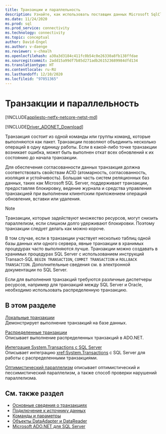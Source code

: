 ```yaml
---
title: Транзакции и параллельность
description: Узнайте, как использовать поставщик данных Microsoft SqlClient для SQL Server с возможностями транзакций и параллельности.
ms.date: 11/24/2020
ms.prod: sql
ms.prod_service: connectivity
ms.technology: connectivity
ms.topic: conceptual
author: David-Engel
ms.author: v-daenge
ms.reviewer: v-chmalh
ms.openlocfilehash: a30a3d3184c411fc0b54c0e26330a8fb138ffdae
ms.sourcegitcommit: 2add15a99df7b85d271adb261523689984dfd134
ms.translationtype: HT
ms.contentlocale: ru-RU
ms.lasthandoff: 12/10/2020
ms.locfileid: "97051365"
---
```

# <a name="transactions-and-concurrency"></a>Транзакции и параллельность

[!INCLUDE[appliesto-netfx-netcore-netst-md](../../includes/appliesto-netfx-netcore-netst-md.md)]

[!INCLUDE[Driver_ADONET_Download](../../includes/driver_adonet_download.md)]

Транзакция состоит из одной команды или группы команд, которые выполняются как пакет. Транзакции позволяют объединить несколько операций в одну единицу работы. Если в какой-либо точке транзакции возникает ошибка, может быть выполнен откат всех обновлений к их состоянию до начала транзакции.

Для обеспечения согласованности данных транзакция должна соответствовать свойствам ACID (атомарность, согласованность, изоляция и устойчивость). Большая часть систем реляционных баз данных, таких как Microsoft SQL Server, поддерживает транзакции, предоставляя блокировку, ведение журнала и средства управления транзакцией при выполнении клиентским приложением операций обновления, вставки или удаления.

> [!NOTE]
> Транзакции, которые задействуют множество ресурсов, могут снизить параллелизм, если слишком долго удерживают блокировки. Поэтому транзакции следует делать как можно короче.  

В том случае, если в транзакции участвует несколько таблиц одной базы данных или одного сервера, явные транзакции в хранимых процедурах часто выполняются лучше. Транзакции можно создавать в хранимых процедурах SQL Server с использованием инструкций Transact-SQL `BEGIN TRANSACTION`, `COMMIT TRANSACTION` и `ROLLBACK TRANSACTION`. Дополнительные сведения см. в электронной документации по SQL Server.

Если для выполнения транзакций требуются различные диспетчеры ресурсов, например для транзакций между SQL Server и Oracle, необходимо использовать распределенную транзакцию.

## <a name="in-this-section"></a>В этом разделе

 [Локальные транзакции](local-transactions.md)  
 Демонстрирует выполнение транзакций на базе данных.  
  
 [Распределенные транзакции](distributed-transactions.md)  
 Описывает выполнение распределенных транзакций в ADO.NET.  
  
 [Интеграция System.Transactions с SQL Server](system-transactions-integration-with-sql-server.md)  
 Описывает интеграцию <xref:System.Transactions> с SQL Server для работы с распределенными транзакциями.  
  
 [Оптимистический параллелизм](optimistic-concurrency.md) описывает оптимистический и пессимистический параллелизм, а также способ проверки нарушений параллелизма.  

## <a name="see-also"></a>См. также раздел

- [Основные сведения о транзакциях](/dotnet/framework/data/transactions/transaction-fundamentals)
- [Подключение к источнику данных](connecting-to-data-source.md)
- [Команды и параметры](commands-parameters.md)
- [Объекты DataAdapter и DataReader](dataadapters-datareaders.md)
- [Microsoft ADO.NET для SQL Server](microsoft-ado-net-sql-server.md)
